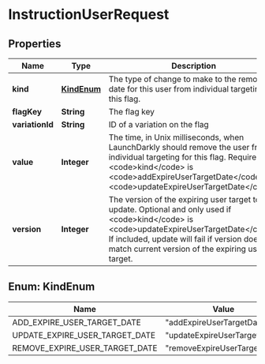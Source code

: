 

# InstructionUserRequest


## Properties

| Name | Type | Description | Notes |
|------------ | ------------- | ------------- | -------------|
|**kind** | [**KindEnum**](#KindEnum) | The type of change to make to the removal date for this user from individual targeting for this flag. |  |
|**flagKey** | **String** | The flag key |  |
|**variationId** | **String** | ID of a variation on the flag |  |
|**value** | **Integer** | The time, in Unix milliseconds, when LaunchDarkly should remove the user from individual targeting for this flag. Required if &lt;code&gt;kind&lt;/code&gt; is &lt;code&gt;addExpireUserTargetDate&lt;/code&gt; or &lt;code&gt;updateExpireUserTargetDate&lt;/code&gt;. |  [optional] |
|**version** | **Integer** | The version of the expiring user target to update. Optional and only used if &lt;code&gt;kind&lt;/code&gt; is &lt;code&gt;updateExpireUserTargetDate&lt;/code&gt;. If included, update will fail if version doesn&#39;t match current version of the expiring user target. |  [optional] |



## Enum: KindEnum

| Name | Value |
|---- | -----|
| ADD_EXPIRE_USER_TARGET_DATE | &quot;addExpireUserTargetDate&quot; |
| UPDATE_EXPIRE_USER_TARGET_DATE | &quot;updateExpireUserTargetDate&quot; |
| REMOVE_EXPIRE_USER_TARGET_DATE | &quot;removeExpireUserTargetDate&quot; |



